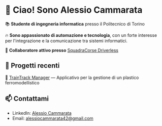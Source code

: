 # 👋 Ciao! Sono Alessio Cammarata

📚 **Studente di ingegneria informatica** presso il Politecnico di Torino

🔥 **Sono appassionato di automazione e tecnologia**, con un forte interesse per l'integrazione e la comunicazione tra sistemi informatici.

🎯 **Collaboratore attivo presso** [SquadraCorse Driverless](https://link-all-organizzazione.com)

## 🌟 Progetti recenti

🔗 [TrainTrack Manager](https://github.com/tuo-username/projectone) — Applicativo per la gestione di un plastico ferromodellistico 

## 📫 Contattami

- LinkedIn: [Alessio Cammarata](https://linkedin.com/in/alessio-cammarata-44a315303)
- Email: [alessiocammarata42@gmail.com](mailto:alessiocammarata42@gmail.com)
